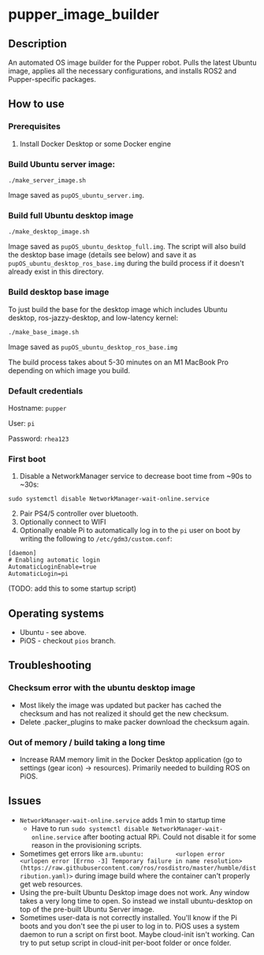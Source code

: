 # pupper_image_builder

## Description
An automated OS image builder for the Pupper robot. Pulls the latest Ubuntu image, applies all the necessary configurations, and installs ROS2 and Pupper-specific packages.

## How to use
### Prerequisites
1. Install Docker Desktop or some Docker engine


### Build Ubuntu server image:
```
./make_server_image.sh
```
Image saved as `pupOS_ubuntu_server.img`.

### Build full Ubuntu desktop image 
```
./make_desktop_image.sh
```
Image saved as `pupOS_ubuntu_desktop_full.img`. The script will also build the desktop base image (details see below) and save it as `pupOS_ubuntu_desktop_ros_base.img` during the build process if it doesn't already exist in this directory.

### Build desktop base image

To just build the base for the desktop image which includes Ubuntu desktop, ros-jazzy-desktop, and low-latency kernel:
```
./make_base_image.sh
```
Image saved as `pupOS_ubuntu_desktop_ros_base.img`

The build process takes about 5-30 minutes on an M1 MacBook Pro depending on which image you build.

### Default credentials
Hostname: `pupper`

User: `pi`

Password: `rhea123`

### First boot
1. Disable a NetworkManager service to decrease boot time from ~90s to ~30s:

`sudo systemctl disable NetworkManager-wait-online.service`

2. Pair PS4/5 controller over bluetooth.
3. Optionally connect to WIFI
4. Optionally enable Pi to automatically log in to the `pi` user on boot by writing the following to `/etc/gdm3/custom.conf`:
```
[daemon]
# Enabling automatic login
AutomaticLoginEnable=true
AutomaticLogin=pi
```
(TODO: add this to some startup script)

## Operating systems
* Ubuntu - see above.
* PiOS - checkout `pios` branch. 

## Troubleshooting
###  Checksum error with the ubuntu desktop image
* Most likely the image was updated but packer has cached the checksum and has not realized it should get the new checksum. 
* Delete .packer_plugins to make packer download the checksum again.

### Out of memory / build taking a long time
* Increase RAM memory limit in the Docker Desktop application (go to settings (gear icon) -> resources). Primarily needed to building ROS on PiOS.

## Issues
* `NetworkManager-wait-online.service` adds 1 min to startup time
    * Have to run `sudo systemctl disable NetworkManager-wait-online.service` after booting actual RPi. Could not disable it for some reason in the provisioning scripts.
* Sometimes get errors like `arm.ubuntu:         <urlopen error <urlopen error [Errno -3] Temporary failure in name resolution> (https://raw.githubusercontent.com/ros/rosdistro/master/humble/distribution.yaml)>` during image build where the container can't properly get web resources. 
* Using the pre-built Ubuntu Desktop image does not work. Any window takes a very long time to open. So instead we install ubuntu-desktop on top of the pre-built Ubuntu Server image.
* Sometimes user-data is not correctly installed. You'll know if the Pi boots and you don't see the pi user to log in to. PiOS uses a system daemon to run a script on first boot. Maybe cloud-init isn't working. Can try to put setup script in cloud-init per-boot folder or once folder.